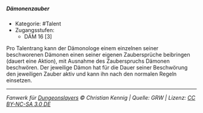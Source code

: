 <!---
Dies ist ein Fanwerk für DUNGEONSLAYERS © von Christian Kennig

Quellen:      [Dungeonslayers Grundregelwerk](https://dungeonslayers.net/download/Dungeonslayers4.pdf)
              [Talentbeschreibungen](https://www.f-space.de/ds4/tools-talentcards.html)
License:      [CC-BY-NC-SA 4.0](https://creativecommons.org/licenses/by-nc-sa/4.0/deed.de)
Richtlinien:  [Fanwerkrichtlinien](https://www.dungeonslayers.net/fanwerk-richtlinien/)
Autor:        Zauberlehrling
-->

##### Dämonenzauber

- Kategorie: #Talent
- Zugangsstufen:
  - DÄM 16 [3]

Pro Talentrang kann der Dämonologe einem einzelnen seiner beschworenen Dämonen einen seiner eigenen Zaubersprüche beibringen (dauert eine Aktion), mit Ausnahme des Zauberspruchs Dämonen beschwören. Der jeweilige Dämon hat für die Dauer seiner Beschwörung den jeweiligen Zauber aktiv und kann ihn nach den normalen Regeln einsetzen.

---

_Fanwerk für [Dungeonslayers](https://www.dungeonslayers.net/) © Christian Kennig | Quelle: GRW | Lizenz: [CC BY-NC-SA 3.0 DE](https://creativecommons.org/licenses/by-nc-sa/3.0/de/)_
